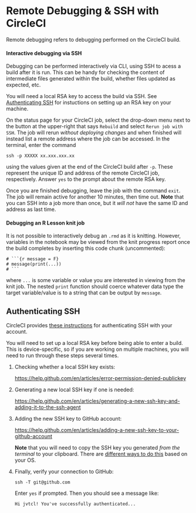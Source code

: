 # Remote Debugging & SSH with CircleCI

Remote debugging refers to debugging performed on the CircleCI build.

#### Interactive debugging via SSH

Debugging can be performed interactively via CLI, using SSH to acess a build after it is run. This can be handy for checking the content of intermediate files generated within the build, whether files updated as expected, etc.

You will need a local RSA key to access the build via SSH. See [Authenticating SSH](https://hackmd.io/psb27zRdTHqJfHtNG8kRXw?view#Authenticating-SSH) for instuctions on setting up an RSA key on your machine.

On the status page for your CircleCI job, select the drop-down menu next to the button at the upper-right that says `Rebuild` and select `Rerun job with SSH`. The job will rerun _without deploying changes_ and when finished will instead list a remote address where the job can be accessed. In the terminal, enter the command

```
ssh -p XXXXX xx.xxx.xxx.xx
```

using the values given at the end of the CircleCI build after `-p`. These represent the unique ID and address of the remote CircleCI job, respectively. Answer `yes` to the prompt about the remote RSA key.

Once you are finished debugging, leave the job with the command `exit`. The job will remain active for another 10 minutes, then time out. **Note** that you can SSH into a job more than once, but it _will not_ have the same ID and address as last time.

#### Debugging an R Lesson knit job

It is not possible to interactively debug an `.rmd` as it is knitting. However, variables in the notebook may be viewed from the knit progress report once the build completes by inserting this code chunk (uncommented):

```
# ```{r message = F}
# message(print(...))
# ```
```

where `...` is some variable or value you are interested in viewing from the knit job. The nested `print` function should coerce whatever data type the target variable/value is to a string that can be output by `message`.


## Authenticating SSH

CircleCI provides [these instructions](https://circleci.com/docs/2.0/ssh-access-jobs/) for authenticating SSH with your account.

You will need to set up a local RSA key before being able to enter a build. This is device-specific, so if you are working on multiple machines, you will need to run through these steps several times.

1. Checking whether a local SSH key exists:

    https://help.github.com/en/articles/error-permission-denied-publickey

2. Generating a new local SSH key if one is needed:

    https://help.github.com/en/articles/generating-a-new-ssh-key-and-adding-it-to-the-ssh-agent

3. Adding the new SSH key to GitHub account:

    https://help.github.com/en/articles/adding-a-new-ssh-key-to-your-github-account

    **Note** that you will need to copy the SSH key you generated _from the terminal_ to your clipboard. There are [different ways to do this](https://www.digitalocean.com/community/questions/copy-ssh-key-to-clipboard) based on your OS.

4. Finally, verify your connection to GitHub:

    ```
    ssh -T git@github.com
    ```

    Enter `yes` if prompted. Then you should see a message like:

    ```
    Hi jvtcl! You've successfully authenticated...
    ```
